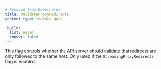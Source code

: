 ```yaml
---
# Removed from Kubernetes
title: ValidateProxyRedirects
content_type: feature_gate

_build:
  list: never
  render: false
---
```

This flag controls whether the API server should validate that redirects
are only followed to the same host. Only used if the `StreamingProxyRedirects` flag is enabled.
